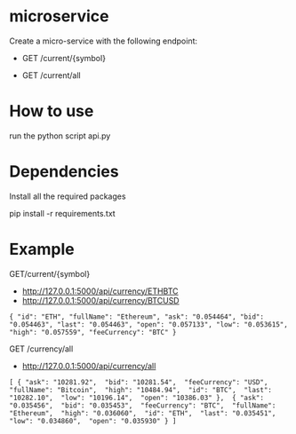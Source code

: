 # microservice
Create a micro-service with the following endpoint:

* GET /current/{symbol}

* GET /current/all

# How to use
run the python script api.py

# Dependencies
Install all the required packages

pip install -r requirements.txt

# Example
GET/current/{symbol}
* http://127.0.0.1:5000/api/currency/ETHBTC
* http://127.0.0.1:5000/api/currency/BTCUSD

`
{
"id": "ETH",
"fullName": "Ethereum",
"ask": "0.054464",
"bid": "0.054463",
"last": "0.054463",
"open": "0.057133",
"low": "0.053615",
"high": "0.057559",
"feeCurrency": "BTC"
}
`

GET /currency/all
* http://127.0.0.1:5000/api/currency/all

`
[
  {
    "ask": "10281.92", 
    "bid": "10281.54", 
    "feeCurrency": "USD", 
    "fullName": "Bitcoin", 
    "high": "10484.94", 
    "id": "BTC", 
    "last": "10282.10", 
    "low": "10196.14", 
    "open": "10386.03"
  }, 
  {
    "ask": "0.035456", 
    "bid": "0.035453", 
    "feeCurrency": "BTC", 
    "fullName": "Ethereum", 
    "high": "0.036060", 
    "id": "ETH", 
    "last": "0.035451", 
    "low": "0.034860", 
    "open": "0.035930"
  }
]
`
